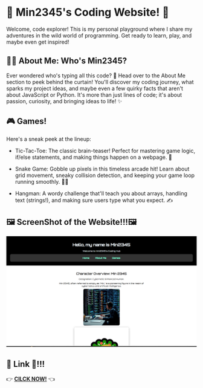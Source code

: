 


# 🌟 Min2345's Coding Website! 🚀
Welcome, code explorer! This is my personal playground where I share my adventures in the wild world of programming. Get ready to learn, play, and maybe even get inspired!

## 🙋‍♀️ About Me: Who's Min2345?
Ever wondered who's typing all this code? 🤔 Head over to the About Me section to peek behind the curtain! You'll discover my coding journey, what sparks my project ideas, and maybe even a few quirky facts that aren't about JavaScript or Python. It's more than just lines of code; it's about passion, curiosity, and bringing ideas to life! ✨

## 🎮 Games!
Here's a sneak peek at the lineup:

- Tic-Tac-Toe: The classic brain-teaser! Perfect for mastering game logic, if/else statements, and making things happen on a webpage. 🎯

- Snake Game: Gobble up pixels in this timeless arcade hit! Learn about grid movement, sneaky collision detection, and keeping your game loop running smoothly. 🐍🍎

- Hangman: A wordy challenge that'll teach you about arrays, handling text (strings!), and making sure users type what you expect. ✍️



## 🖼️ ScreenShot of the Website!!!🖼️


<img src="/WebsiteSS.PNG" alt="Website Screenshot" width="1000"/>



## 🔗 Link 🔗!!!

 👉 [**CILCK NOW!**](https://min23456.github.io/Website/games.html) 👈




